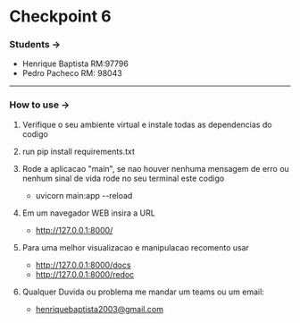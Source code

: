 # Checkpoint 6

### Students ->

- Henrique Baptista RM:97796
- Pedro Pacheco RM: 98043

---

### How to use ->

1. Verifique o seu ambiente virtual e instale todas as dependencias do codigo
2. run pip install requirements.txt
3. Rode a aplicacao "main", se nao houver nenhuma mensagem de erro ou nenhum sinal de vida rode no seu terminal este codigo

   - uvicorn main:app --reload

4. Em um navegador WEB insira a URL

   - http://127.0.0.1:8000/

5. Para uma melhor visualizacao e manipulacao recomento usar

   - http://127.0.0.1:8000/docs
   - http://127.0.0.1:8000/redoc

6. Qualquer Duvida ou problema me mandar um teams ou um email:

   - henriquebaptista2003@gmail.com
